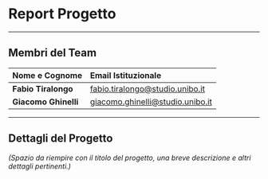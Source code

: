 # Report Progetto

---

## Membri del Team

| Nome e Cognome | Email Istituzionale |
| :--- | :--- |
| **Fabio Tiralongo** | fabio.tiralongo@studio.unibo.it |
| **Giacomo Ghinelli** | giacomo.ghinelli@studio.unibo.it |

---

## Dettagli del Progetto

*(Spazio da riempire con il titolo del progetto, una breve descrizione e altri dettagli pertinenti.)*
